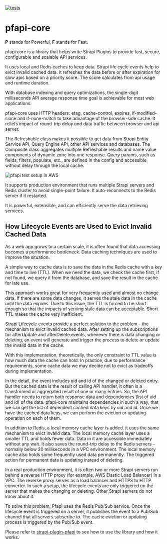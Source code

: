[![tests](https://github.com/pfapi/pfapi-core/actions/workflows/tests.yaml/badge.svg)](https://github.com/pfapi/pfapi-core/actions/workflows/tests.yaml)

# pfapi-core

**P** stands for Powerful, **F** stands for Fast.

pfapi core is a library that helps write Strapi Plugins to provide fast, secure, configurable and scalable API services.

It uses local and Redis caches to keep data. Strapi life cycle events help to evict invalid cached data. It refreshes the data before or after expiration for slow apis based on a priority score. The score calculates from api usage and runtime duration. 

With database indexing and query optimizations, the single-digit milliseconds API average response time goal is achievable for most web applications.

pfapi-core uses HTTP headers: etag, cache-control, expires, if-modified-since and if-none-match to take advantage of the browser-side cache. It reliefs impact of round-trip delay and data traffic between browser and api server.

The Refreshable class makes it possible to get data from Strapi Entity Service API, Query Engine API, other API services and databases. The Composite class aggregates multiple Refreshable results and name value components of dynamic zone into one response. Query params, such as fields, filters, populate, etc., are defined in the config and accessible without delay through the local cache.

<img alt="pfapi test setup in AWS" src="https://github.com/pfapi/pfapi-core//development//images/aws-test.png" />

It supports production environment that runs multiple Strapi servers and Redis cluster to avoid single-point failure. It auto-reconnects to the Redis server if it restarted.

It is powerful, extensible, and can efficiently serve the data retrieving services.

## How Lifecycle Events are Used to Evict Invalid Cached Data

As a web app grows to a certain scale, it is often found that data accessing becomes a performance bottleneck. Data caching techniques are used to improve the situation.

A simple way to cache data is to save the data in the Redis cache with a key and time to live (TTL). When we need the data, we check the cache first, if not found, we query it from the database, and save the result in the cache for late use.

This approach works great for very frequently used and almost no change data. If there are some data changes, it serves the stale data in the cache until the data expires. Due to this issue, the TTL is forced to be short enough so that the impacts of serving stale data can be acceptable. Short TTL makes the cache very inefficient.

Strapi Lifecycle events provide a perfect solution to the problem – the mechanism to evict invalid cached data. After setting up the subscriptions for afterUpdate and afterDelete events, whenever there is data changing or deleting, an event will generate and trigger the process to delete or update the invalid data in the cache. 

With this implementation, theoretically, the only constraint to TTL value is how much data the cache can hold. In practice, due to performance requirements, some cache data we may decide not to evict as tradeoffs during implementation.

In the detail, the event includes uid and id of the changed or deleted entry. But the cached data is the result of calling API handler, it often is a transformed or aggregated result of one or many entries. So, the API handler needs to return both response data and dependencies (list of uid and id) of the data. pfapi-core maintains dependencies in such a way, that we can get the list of dependent cached data keys by uid and id. Once we have the cached data keys, we can perform the eviction or updating operation on each of them.

In addition to Redis, a local memory cache layer is added. it uses the same mechanism to evict invalid data. The local memory cache layer uses a smaller TTL and holds fewer data. Data in it are accessible immediately without any wait. It also saves the round-trip delay to the Redis servers – normally below 20 milliseconds in a VPC environment. The local memory cache also holds some frequently used data permanently. The triggered action for permanent data is updating instead of deleting.

In a real production environment, it is often two or more Strapi servers run behind a reverse HTTP proxy (for example, AWS Elastic Load Balancer) in a VPC. The reverse proxy serves as a load balancer and HTTPS to HTTP converter. In such a setup, the lifecycle events are only triggered on the server that makes the changing or deleting. Other Strapi servers do not know about it.

To solve this problem, Pfapi uses the Redis Pub/Sub service. Once the lifecycle event is triggered on a server, it publishes the event to a Pub/Sub channel that all servers subscribe to. The cache eviction or updating process is triggered by the Pub/Sub event.

Please refer to <a href="https://github.com/pfapi/pfapi/blob/development/packages/pfapi-plugin">strapi-plugin-pfapi</a> to see how to use the library and how it works.
